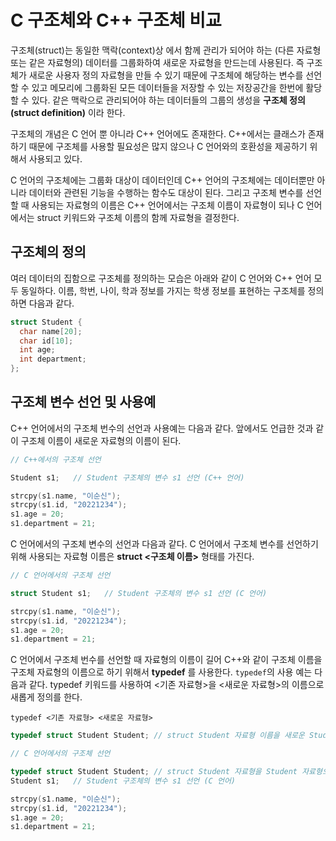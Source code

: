 # C 구조체와 C++ 구조체 비교

구조체(struct)는 동일한 맥락(context)상 에서 함께 관리가 되어야 하는 (다른 자료형 또는 같은 자료형의) 데이터를 그룹화하여 새로운 자료형을 만드는데 사용된다. 즉 구조체가 새로운 사용자 정의 자료형을 만들 수 있기 때문에 구조체에 해당하는 변수를 선언할 수 있고 메모리에 그룹화된 모든 데이터들을 저장할 수 있는 저장공간을 한번에 활당할 수 있다.
같은 맥락으로 관리되어야 하는 데이터들의 그룹의 생성을 **구조체 정의(struct definition)** 이라 한다.

구조체의 개념은 C 언어 뿐 아니라 C++ 언어에도 존재한다. C++에서는 클래스가 존재하기 때문에 구조체를 사용할 필요성은 많지 않으나 C 언어와의 호환성을 제공하기 위해서 사용되고 있다. 

C 언어의 구조체에는 그룹화 대상이 데이터인데 C++ 언어의 구조체에는 데이터뿐만 아니라 데이터와 관련된 기능을 수행하는 함수도 대상이 된다. 
그리고 구조체 변수를 선언할 때 사용되는 자료형의 이름은 C++ 언어에서는 구조체 이름이 자료형이 되나 C 언어에서는 struct 키워드와 구조체 이름의 함께 자료형을 결정한다.

## 구조체의 정의 

여러 데이터의 집함으로 구조체를 정의하는 모습은 아래와 같이 C 언어와 C++ 언어 모두 동일하다. 이름, 학번, 나이, 학과 정보를 가지는 학생 정보를 표현하는 구조체를 정의하면 다음과 같다. 

```c++
struct Student {
  char name[20];
  char id[10];
  int age;
  int department;
};
```

## 구조체 변수 선언 및 사용예

C++ 언어에서의 구조체 번수의 선언과 사용예는 다음과 같다. 앞에서도 언급한 것과 같이 구조체 이름이 새로운 자료형의 이름이 된다.   

```c++
// C++에서의 구조체 선언 

Student s1;   // Student 구조체의 변수 s1 선언 (C++ 언어)

strcpy(s1.name, "이순신");
strcpy(s1.id, "20221234");
s1.age = 20;
s1.department = 21;
```

C 언어에서의 구조체 변수의 선언과 다음과 같다. C 언어에서 구조체 변수를 선언하기 위해 사용되는 자료형 이름은 **struct <구조체 이름>** 형태를 가진다. 

```c
// C 언어에서의 구조체 선언

struct Student s1;   // Student 구조체의 변수 s1 선언 (C 언어)

strcpy(s1.name, "이순신");
strcpy(s1.id, "20221234");
s1.age = 20;
s1.department = 21;
```

C 언어에서 구조체 번수를 선언할 때 자료형의 이름이 길어 C++와 같이 구조체 이름을 구조체 자료형의 이름으로 하기 위해서 **typedef** 를 사용한다.
```typedef```의 사용 예는 다음과 같다. typedef 키워드를 사용하여 <기존 자료형>을 <새로운 자료형>의 이름으로 새롭게 정의를 한다. 

```
typedef <기존 자료형> <새로운 자료형>
```

```c
typedef struct Student Student; // struct Student 자료형 이름을 새로운 Student 자료형을 정의한다.  
```

```c
// C 언어에서의 구조체 선언

typedef struct Student Student; // struct Student 자료형을 Student 자료형으로 재 정의
Student s1;   // Student 구조체의 변수 s1 선언 (C 언어)

strcpy(s1.name, "이순신");
strcpy(s1.id, "20221234");
s1.age = 20;
s1.department = 21;
```

